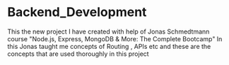 # Backend_Development
This the new project I have created with help of Jonas Schmedtmann course "Node.js, Express, MongoDB & More: The Complete Bootcamp"
In this Jonas taught me concepts of Routing , APIs etc and these are the concepts that are used thoroughly in this project

